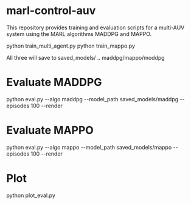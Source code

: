 # marl-control-auv
This repository provides training and evaluation scripts for a multi-AUV system using the MARL algorithms MADDPG and MAPPO.

python train_multi_agent.py
python train_mappo.py

All three will save to saved_models/ .. maddpg/mappo/moddpg

# Evaluate MADDPG
python eval.py --algo maddpg --model_path saved_models/maddpg --episodes 100 --render

# Evaluate MAPPO
python eval.py --algo mappo --model_path saved_models/mappo --episodes 100 --render

# Plot
python plot_eval.py

